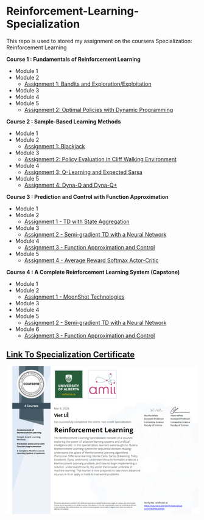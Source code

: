 # Reinforcement-Learning-Specialization
This repo is used to stored my assignment on the coursera Specialization: Reinforcement Learning

**Course 1 : Fundamentals of Reinforcement Learning**
  + Module 1
  + Module 2
    + [Assignment 1: Bandits and Exploration/Exploitation](https://github.com/VietSE173577/Reinforcement-Learning-Course/blob/main/coursera_course/Course1-Introduction%20to%20Reinforcement%20Learning/module2_assignment1/Assignment1.ipynb)
  + Module 3
  + Module 4
  + Module 5
    + [Assignment 2: Optimal Policies with Dynamic Programming](https://github.com/VietSE173577/Reinforcement-Learning-Course/blob/main/coursera_course/Course1-Introduction%20to%20Reinforcement%20Learning/module5_assignment2/Assignment2.ipynb)

**Course 2 : Sample-Based Learning Methods**
  + Module 1
  + Module 2
    + [Assignment 1: Blackjack](https://github.com/VietSE173577/Reinforcement-Learning-Course/blob/main/coursera_course/Course2-Sample-Based%20Learning%20Methods/module2_assignment1/Blackjack.ipynb)
  + Module 3
    + [Assignment 2: Policy Evaluation in Cliff Walking Environment](https://github.com/VietSE173577/Reinforcement-Learning-Course/blob/main/coursera_course/Course2-Sample-Based%20Learning%20Methods/module3_assignment2/assignment.ipynb)
  + Module 4
    + [Assignment 3: Q-Learning and Expected Sarsa](https://github.com/VietSE173577/Reinforcement-Learning-Course/blob/main/coursera_course/Course2-Sample-Based%20Learning%20Methods/module4_assignment3/assignment.ipynb)
  + Module 5
    + [Assignment 4: Dyna-Q and Dyna-Q+](https://github.com/VietSE173577/Reinforcement-Learning-Course/blob/main/coursera_course/Course2-Sample-Based%20Learning%20Methods/module5_assignment4/assignment.ipynb)

  
**Course 3 : Prediction and Control with Function Approximation**
  + Module 1
  + Module 2
    + [Assignment 1 - TD with State Aggregation](https://github.com/VietSE173577/Reinforcement-Learning-Course/blob/main/coursera_course/Course3-Prediction%20and%20Control%20with%20Function%20Approximation/module2_assignment1/assignment.ipynb)
  + Module 3
    + [Assignment 2 - Semi-gradient TD with a Neural Network](https://github.com/VietSE173577/Reinforcement-Learning-Course/blob/main/coursera_course/Course3-Prediction%20and%20Control%20with%20Function%20Approximation/module3_assignment2/assignment.ipynb)
  + Module 4
    + [Assignment 3 - Function Approximation and Control](https://github.com/VietSE173577/Reinforcement-Learning-Course/blob/main/coursera_course/Course3-Prediction%20and%20Control%20with%20Function%20Approximation/module4_assignment3/assignment.ipynb)
  + Module 5
    + [Assignment 4 - Average Reward Softmax Actor-Critic](https://github.com/VietSE173577/Reinforcement-Learning-Course/blob/main/coursera_course/Course3-Prediction%20and%20Control%20with%20Function%20Approximation/module5_assignment4/assignment.ipynb)

**Course 4 : A Complete Reinforcement Learning System (Capstone)**
  + Module 1
  + Module 2
    + [Assignment 1 - MoonShot Technologies](https://github.com/VietSE173577/Reinforcement-Learning-Course/blob/main/coursera_course/Course4-A%20Complete%20Reinforcement%20Learning%20System%20(Capstone)/module2_assignment1/Assignment1-v2.ipynb)
  + Module 3
  + Module 4
  + Module 5
    + [Assignment 2 - Semi-gradient TD with a Neural Network](https://github.com/VietSE173577/Reinforcement-Learning-Course/blob/main/coursera_course/Course4-A%20Complete%20Reinforcement%20Learning%20System%20(Capstone)/module5_assignment2/Course4ProgrammingAssignment2-v4.ipynb)
  + Module 6
    + [Assignment 3 - Function Approximation and Control](https://github.com/VietSE173577/Reinforcement-Learning-Course/blob/main/coursera_course/Course4-A%20Complete%20Reinforcement%20Learning%20System%20(Capstone)/module6_assignment3/assignment.ipynb)

## [Link To Specialization Certificate](https://coursera.org/share/b321349390a6dea222744c26e9f4bd3b)
<img src="Coursera VV9OPWLX0XNS.png">